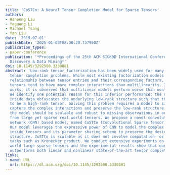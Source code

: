 ```yaml
---
title: 'CoSTCo: A Neural Tensor Completion Model for Sparse Tensors'
authors:
- Hanpeng Liu
- Yaguang Li
- Michael Tsang
- Yan Liu
date: '2019-07-01'
publishDate: '2025-01-08T08:30:20.737950Z'
publication_types:
- paper-conference
publication: '*Proceedings of the 25th ACM SIGKDD International Conference on Knowledge
  Discovery & Data Mining*'
doi: 10.1145/3292500.3330881
abstract: 'Low-rank tensor factorization has been widely used for many real world
  tensor completion problems. While most existing factorization models assume a multilinearity
  relationship between tensor entries and their corresponding factors, real world
  tensors tend to have more complex interactions than multilinearity. In many recent
  works, it is observed that multilinear models perform worse than nonlinear models.
  We identify one potential reason for this inferior performance: the nonlinearity
  inside data obfuscates the underlying low-rank structure such that the tensor seems
  to be a high-rank tensor. Solving this problem requires a model to simultaneously
  capture the complex interactions and preserve the low-rank structure. In addition,
  the model should be scalable and robust to missing observations in order to learn
  from large yet sparse real world tensors. We propose a novel convolutional neural
  network (CNN) based model, named CoSTCo (Convolutional Sparse Tensor Completion).
  Our model leverages the expressive power of CNN to model the complex interactions
  inside tensors and its parameter sharing scheme to preserve the desired low-rank
  structure. CoSTCo is scalable as it does not involve computation- or memory- heavy
  tasks such as Kronecker product. We conduct extensive experiments on several real
  world large sparse tensors and the experimental results show that our model clearly
  outperforms both linear and nonlinear state-of-the-art tensor completion methods.'
links:
- name: URL
  url: https://dl.acm.org/doi/10.1145/3292500.3330881
---
```

